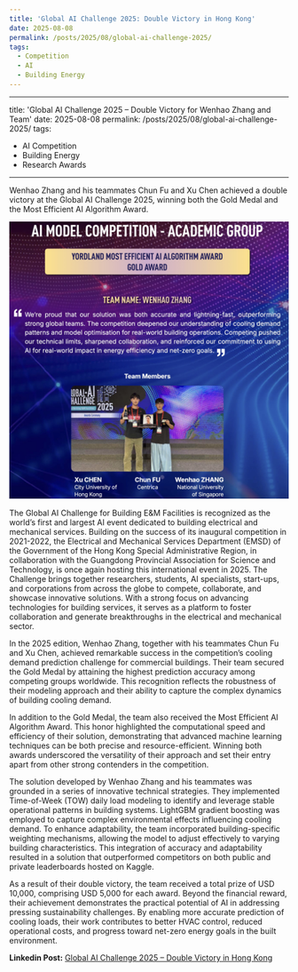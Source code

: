 ```yaml
---
title: 'Global AI Challenge 2025: Double Victory in Hong Kong'
date: 2025-08-08
permalink: /posts/2025/08/global-ai-challenge-2025/
tags:
  - Competition
  - AI
  - Building Energy
---
```


---
title: 'Global AI Challenge 2025 – Double Victory for Wenhao Zhang and Team'
date: 2025-08-08
permalink: /posts/2025/08/global-ai-challenge-2025/
tags:
  - AI Competition
  - Building Energy
  - Research Awards
---

Wenhao Zhang and his teammates Chun Fu and Xu Chen achieved a double victory at the Global AI Challenge 2025, winning both the Gold Medal and the Most Efficient AI Algorithm Award.

<img src="/images/global-ai-challenge-2025.jpg" alt="global-ai-challenge-2025" width="550">

The Global AI Challenge for Building E&M Facilities is recognized as the world’s first and largest AI event dedicated to building electrical and mechanical services. Building on the success of its inaugural competition in 2021-2022, the Electrical and Mechanical Services Department (EMSD) of the Government of the Hong Kong Special Administrative Region, in collaboration with the Guangdong Provincial Association for Science and Technology, is once again hosting this international event in 2025. The Challenge brings together researchers, students, AI specialists, start-ups, and corporations from across the globe to compete, collaborate, and showcase innovative solutions. With a strong focus on advancing technologies for building services, it serves as a platform to foster collaboration and generate breakthroughs in the electrical and mechanical sector.

In the 2025 edition, Wenhao Zhang, together with his teammates Chun Fu and Xu Chen, achieved remarkable success in the competition’s cooling demand prediction challenge for commercial buildings. Their team secured the Gold Medal by attaining the highest prediction accuracy among competing groups worldwide. This recognition reflects the robustness of their modeling approach and their ability to capture the complex dynamics of building cooling demand.

In addition to the Gold Medal, the team also received the Most Efficient AI Algorithm Award. This honor highlighted the computational speed and efficiency of their solution, demonstrating that advanced machine learning techniques can be both precise and resource-efficient. Winning both awards underscored the versatility of their approach and set their entry apart from other strong contenders in the competition.

The solution developed by Wenhao Zhang and his teammates was grounded in a series of innovative technical strategies. They implemented Time-of-Week (TOW) daily load modeling to identify and leverage stable operational patterns in building systems. LightGBM gradient boosting was employed to capture complex environmental effects influencing cooling demand. To enhance adaptability, the team incorporated building-specific weighting mechanisms, allowing the model to adjust effectively to varying building characteristics. This integration of accuracy and adaptability resulted in a solution that outperformed competitors on both public and private leaderboards hosted on Kaggle.

As a result of their double victory, the team received a total prize of USD 10,000, comprising USD 5,000 for each award. Beyond the financial reward, their achievement demonstrates the practical potential of AI in addressing pressing sustainability challenges. By enabling more accurate prediction of cooling loads, their work contributes to better HVAC control, reduced operational costs, and progress toward net-zero energy goals in the built environment.

**Linkedin Post:** [Global AI Challenge 2025 – Double Victory in Hong Kong](https://www.linkedin.com/feed/update/urn:li:activity:7359688002308067330/)
